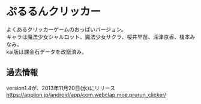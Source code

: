 # ぷるるんクリッカー

よくあるクリッカーゲームのおっぱいバージョン。<br>
キャラは魔法少女シャルロット、魔法少女サクラ、桜井早苗、深津京香、榎本みなみ。<br>
kai版は課金石データを改竄済み。

## 過去情報
version1.4が、2013年11月20日(水)にリリース<br>
https://applion.jp/android/app/com.webclap.moe.prurun_clicker/